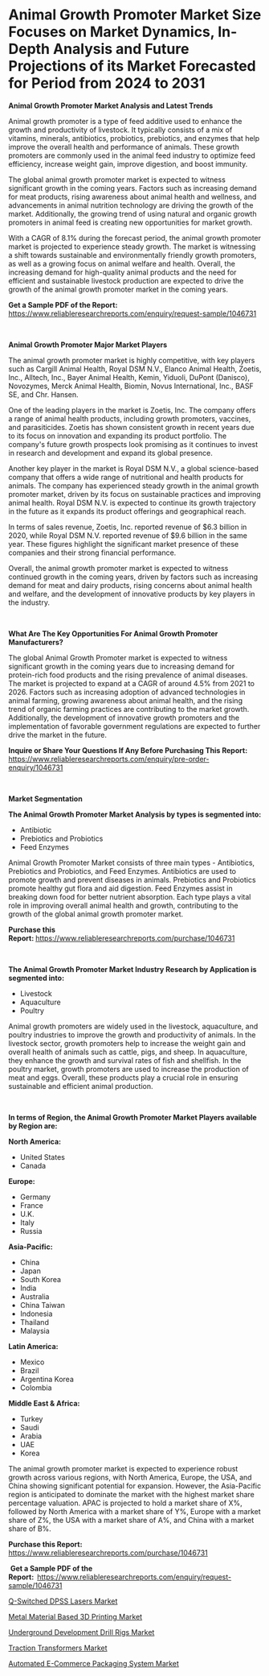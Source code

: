 <p><h1>Animal Growth Promoter Market Size Focuses on Market Dynamics, In-Depth Analysis and Future Projections of its Market Forecasted for Period from 2024 to 2031</h1></p><p><strong>Animal Growth Promoter Market Analysis and Latest Trends</strong></p>
<p><p>Animal growth promoter is a type of feed additive used to enhance the growth and productivity of livestock. It typically consists of a mix of vitamins, minerals, antibiotics, probiotics, prebiotics, and enzymes that help improve the overall health and performance of animals. These growth promoters are commonly used in the animal feed industry to optimize feed efficiency, increase weight gain, improve digestion, and boost immunity.</p><p>The global animal growth promoter market is expected to witness significant growth in the coming years. Factors such as increasing demand for meat products, rising awareness about animal health and wellness, and advancements in animal nutrition technology are driving the growth of the market. Additionally, the growing trend of using natural and organic growth promoters in animal feed is creating new opportunities for market growth.</p><p>With a CAGR of 8.1% during the forecast period, the animal growth promoter market is projected to experience steady growth. The market is witnessing a shift towards sustainable and environmentally friendly growth promoters, as well as a growing focus on animal welfare and health. Overall, the increasing demand for high-quality animal products and the need for efficient and sustainable livestock production are expected to drive the growth of the animal growth promoter market in the coming years.</p></p>
<p><strong>Get a Sample PDF of the Report:&nbsp;</strong> <a href="https://www.reliableresearchreports.com/enquiry/request-sample/1046731">https://www.reliableresearchreports.com/enquiry/request-sample/1046731</a></p>
<p>&nbsp;</p>
<p><strong>Animal Growth Promoter Major Market Players</strong></p>
<p><p>The animal growth promoter market is highly competitive, with key players such as Cargill Animal Health, Royal DSM N.V., Elanco Animal Health, Zoetis, Inc., Alltech, Inc., Bayer Animal Health, Kemin, Yiduoli, DuPont (Danisco), Novozymes, Merck Animal Health, Biomin, Novus International, Inc., BASF SE, and Chr. Hansen. </p><p>One of the leading players in the market is Zoetis, Inc. The company offers a range of animal health products, including growth promoters, vaccines, and parasiticides. Zoetis has shown consistent growth in recent years due to its focus on innovation and expanding its product portfolio. The company's future growth prospects look promising as it continues to invest in research and development and expand its global presence. </p><p>Another key player in the market is Royal DSM N.V., a global science-based company that offers a wide range of nutritional and health products for animals. The company has experienced steady growth in the animal growth promoter market, driven by its focus on sustainable practices and improving animal health. Royal DSM N.V. is expected to continue its growth trajectory in the future as it expands its product offerings and geographical reach.</p><p>In terms of sales revenue, Zoetis, Inc. reported revenue of $6.3 billion in 2020, while Royal DSM N.V. reported revenue of $9.6 billion in the same year. These figures highlight the significant market presence of these companies and their strong financial performance.</p><p>Overall, the animal growth promoter market is expected to witness continued growth in the coming years, driven by factors such as increasing demand for meat and dairy products, rising concerns about animal health and welfare, and the development of innovative products by key players in the industry.</p></p>
<p>&nbsp;</p>
<p><strong>What Are The Key Opportunities For Animal Growth Promoter Manufacturers?</strong></p>
<p><p>The global Animal Growth Promoter market is expected to witness significant growth in the coming years due to increasing demand for protein-rich food products and the rising prevalence of animal diseases. The market is projected to expand at a CAGR of around 4.5% from 2021 to 2026. Factors such as increasing adoption of advanced technologies in animal farming, growing awareness about animal health, and the rising trend of organic farming practices are contributing to the market growth. Additionally, the development of innovative growth promoters and the implementation of favorable government regulations are expected to further drive the market in the future.</p></p>
<p><strong>Inquire or Share Your Questions If Any Before Purchasing This Report:</strong> <a href="https://www.reliableresearchreports.com/enquiry/pre-order-enquiry/1046731">https://www.reliableresearchreports.com/enquiry/pre-order-enquiry/1046731</a></p>
<p>&nbsp;</p>
<p><strong>Market Segmentation</strong></p>
<p><strong>The Animal Growth Promoter Market Analysis by types is segmented into:</strong></p>
<p><ul><li>Antibiotic</li><li>Prebiotics and Probiotics</li><li>Feed Enzymes</li></ul></p>
<p><p>Animal Growth Promoter Market consists of three main types - Antibiotics, Prebiotics and Probiotics, and Feed Enzymes. Antibiotics are used to promote growth and prevent diseases in animals. Prebiotics and Probiotics promote healthy gut flora and aid digestion. Feed Enzymes assist in breaking down food for better nutrient absorption. Each type plays a vital role in improving overall animal health and growth, contributing to the growth of the global animal growth promoter market.</p></p>
<p><strong>Purchase this Report:&nbsp;</strong><a href="https://www.reliableresearchreports.com/purchase/1046731">https://www.reliableresearchreports.com/purchase/1046731</a></p>
<p>&nbsp;</p>
<p><strong>The Animal Growth Promoter Market Industry Research by Application is segmented into:</strong></p>
<p><ul><li>Livestock</li><li>Aquaculture</li><li>Poultry</li></ul></p>
<p><p>Animal growth promoters are widely used in the livestock, aquaculture, and poultry industries to improve the growth and productivity of animals. In the livestock sector, growth promoters help to increase the weight gain and overall health of animals such as cattle, pigs, and sheep. In aquaculture, they enhance the growth and survival rates of fish and shellfish. In the poultry market, growth promoters are used to increase the production of meat and eggs. Overall, these products play a crucial role in ensuring sustainable and efficient animal production.</p></p>
<p>&nbsp;</p>
<p><strong>In terms of Region, the Animal Growth Promoter Market Players available by Region are:</strong></p>
<p>
    <p> <strong> North America: </strong>
        <ul>
            <li>United States</li>
            <li>Canada</li>
        </ul>
        </p> 
    <p> <strong> Europe: </strong>
        <ul>
            <li>Germany</li>
            <li>France</li>
            <li>U.K.</li>
            <li>Italy</li>
            <li>Russia</li>
        </ul>
        </p> 
    <p> <strong> Asia-Pacific: </strong>
        <ul>
            <li>China</li>
            <li>Japan</li>
            <li>South Korea</li>
            <li>India</li>
            <li>Australia</li>
            <li>China Taiwan</li>
            <li>Indonesia</li>
            <li>Thailand</li>
            <li>Malaysia</li>
        </ul>
        </p> 
    <p> <strong> Latin America: </strong>
        <ul>
            <li>Mexico</li>
            <li>Brazil</li>
            <li>Argentina Korea</li>
            <li>Colombia</li>
        </ul>
        </p> 
    <p> <strong> Middle East & Africa: </strong>
        <ul>
            <li>Turkey</li>
            <li>Saudi</li>
            <li>Arabia</li>
            <li>UAE</li>
            <li>Korea</li>
        </ul>
    </p>
    </p>
<p><p>The animal growth promoter market is expected to experience robust growth across various regions, with North America, Europe, the USA, and China showing significant potential for expansion. However, the Asia-Pacific region is anticipated to dominate the market with the highest market share percentage valuation. APAC is projected to hold a market share of X%, followed by North America with a market share of Y%, Europe with a market share of Z%, the USA with a market share of A%, and China with a market share of B%.</p></p>
<p><strong>Purchase this Report: </strong><a href="https://www.reliableresearchreports.com/purchase/1046731">https://www.reliableresearchreports.com/purchase/1046731</a></p>
<p>&nbsp;<strong>Get a Sample PDF of the Report:&nbsp;&nbsp;</strong><a href="https://www.reliableresearchreports.com/enquiry/request-sample/1046731">https://www.reliableresearchreports.com/enquiry/request-sample/1046731</a></p>
<p><strong></strong></p>
<p><p><a href="https://medium.com/@loririce03/q-switched-dpss-lasers-market-size-market-outlook-and-market-forecast-2024-to-2031-f17b7bccd69c">Q-Switched DPSS Lasers Market</a></p><p><a href="https://github.com/lbird53714/Market-Research-Report-List-3/blob/main/metal-material-based-3d-printing-market.md">Metal Material Based 3D Printing Market</a></p><p><a href="https://medium.com/@deniseharvey70/decoding-underground-development-drill-rigs-market-metrics-market-share-trends-and-growth-1886101439ed">Underground Development Drill Rigs Market</a></p><p><a href="https://github.com/moyahfrancoestellec51j635wcx/Market-Research-Report-List-1/blob/main/traction-transformers-market.md">Traction Transformers Market</a></p><p><a href="https://medium.com/@deniseharvey70/automated-e-commerce-packaging-system-market-insights-into-market-cagr-market-trends-and-growth-7412086d39bd">Automated E-Commerce Packaging System Market</a></p></p>
